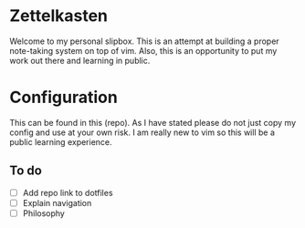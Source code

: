 # Zettelkasten

Welcome to my personal slipbox. This is an attempt at building a proper note-taking system on top of vim. Also, this is an opportunity to put my work out there and learning in public.

# Configuration

This can be found in this (repo). As I have stated please do not just copy my config and use at your own risk. I am really new to vim so this will be a public learning experience.

## To do

- [ ] Add repo link to dotfiles
- [ ] Explain navigation
- [ ] Philosophy
